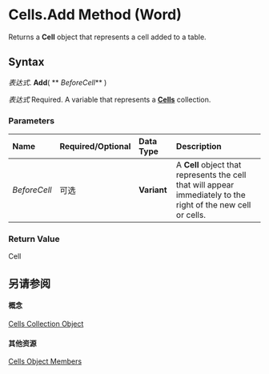 
# Cells.Add Method (Word)

Returns a  **Cell** object that represents a cell added to a table.


## Syntax

 _表达式_. **Add**( ** _BeforeCell_** )

 _表达式_ Required. A variable that represents a **[Cells](ceaa5b45-518d-d6ea-1ce8-5a34f6e37046.md)** collection.


### Parameters



|**Name**|**Required/Optional**|**Data Type**|**Description**|
|:-----|:-----|:-----|:-----|
| _BeforeCell_|可选|**Variant**|A  **Cell** object that represents the cell that will appear immediately to the right of the new cell or cells.|

### Return Value

Cell


## 另请参阅


#### 概念


[Cells Collection Object](ceaa5b45-518d-d6ea-1ce8-5a34f6e37046.md)
#### 其他资源


[Cells Object Members](http://msdn.microsoft.com/library/23987658-36d2-6b8e-c71a-edba44fd31cc%28Office.15%29.aspx)
